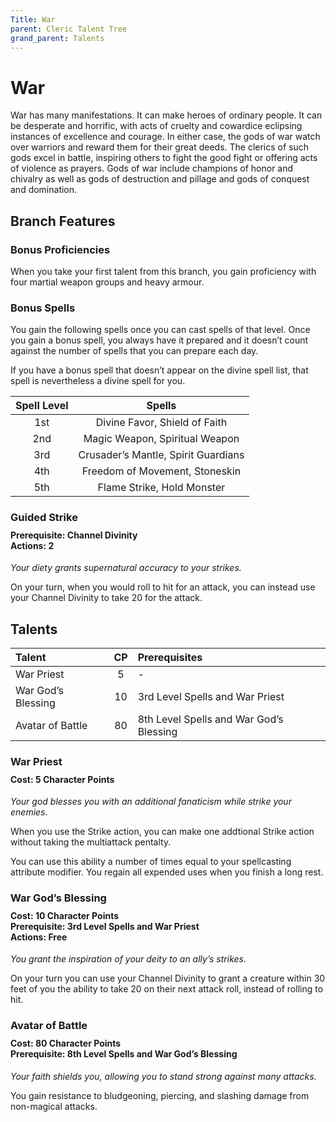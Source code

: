 ```yaml
---
Title: War
parent: Cleric Talent Tree
grand_parent: Talents
---
```

 
# War
War has many manifestations. It can make heroes of ordinary people. It can be desperate and horrific, with acts of cruelty and cowardice eclipsing instances of excellence and courage. In either case, the gods of war watch over warriors and reward them for their great deeds. The clerics of such gods excel in battle, inspiring others to fight the good fight or offering acts of violence as prayers. Gods of war include champions of honor and chivalry as well as gods of destruction and pillage and gods of conquest and domination.

## Branch Features
 
### Bonus Proficiencies
When you take your first talent from this branch, you gain proficiency with four martial weapon groups and heavy armour.

### Bonus Spells
You gain the following spells once you can cast spells of that level. Once you gain a bonus spell, you always have it prepared and it doesn’t count against the number of spells that you can prepare each day.
 
If you have a bonus spell that doesn’t appear on the divine spell list, that spell is nevertheless a divine spell for you.
 
| Spell Level | Spells |
|:-----------:|:------:|
| 1st | Divine Favor, Shield of Faith |
| 2nd | Magic Weapon, Spiritual Weapon| 
| 3rd | Crusader’s Mantle, Spirit Guardians | 
| 4th | Freedom of Movement, Stoneskin | 
| 5th | Flame Strike, Hold Monster | 

### Guided Strike

<div style="margin-top:-10px;"></div>
 
#### **Prerequisite:** Channel Divinity<br>**Actions:** 2
*Your diety grants supernatural accuracy to your strikes.* 

On your turn, when you would roll to hit for an attack, you can instead use your Channel Divinity to take 20 for the attack.

## Talents
 
| Talent | CP | Prerequisites |
|:-------|:--:|:--------------|
| War Priest         | 5  | - |  
| War God’s Blessing | 10 | 3rd Level Spells and War Priest |  
| Avatar of Battle   | 80 | 8th Level Spells and War God’s Blessing |  

### War Priest 
<div style="margin-top:-10px;"></div>
 
#### **Cost:** 5 Character Points
*Your god blesses you with an additional fanaticism while strike your enemies.* 

When you use the Strike action, you can make one addtional Strike action without taking the multiattack pentalty. 

You can use this ability a number of times equal to your spellcasting attribute modifier. You regain all expended uses when you finish a long rest.

### War God’s Blessing
 
<div style="margin-top:-10px;"></div>
 
#### **Cost:** 10 Character Points<br>**Prerequisite:** 3rd Level Spells and War Priest<br>**Actions:** Free
*You grant the inspiration of your deity to an ally’s strikes.* 

On your turn you can use your Channel Divinity to grant a creature within 30 feet of you the ability to take 20 on their next attack roll, instead of rolling to hit.

### Avatar of Battle
 
<div style="margin-top:-10px;"></div>
 
#### **Cost:** 80 Character Points<br>**Prerequisite:** 8th Level Spells and War God’s Blessing
*Your faith shields you, allowing you to stand strong against many attacks.*

You gain resistance to bludgeoning, piercing, and slashing damage from non-magical attacks.
